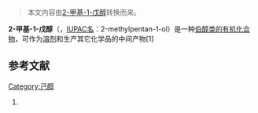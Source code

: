 > 本文内容由[2-甲基-1-戊醇](https://zh.wikipedia.org/wiki/2-甲基-1-戊醇)转换而来。


**2-甲基-1-戊醇**（，[IUPAC名](https://zh.wikipedia.org/wiki/IUPAC "wikilink")：2-methylpentan-1-ol）是一种[伯醇类的](https://zh.wikipedia.org/wiki/伯醇 "wikilink")[有机](../Page/有机化合物.md "wikilink")[化合物](../Page/化合物.md "wikilink")，可作为[溶剂](../Page/溶剂.md "wikilink")和生产其它化学品的中间产物\[1\]

## 参考文献

[Category:己醇](https://zh.wikipedia.org/wiki/Category:己醇 "wikilink")

1.